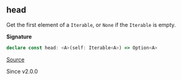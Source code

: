 ## head

Get the first element of a `Iterable`, or `None` if the `Iterable` is empty.

**Signature**

```ts
declare const head: <A>(self: Iterable<A>) => Option<A>
```

[Source](https://github.com/Effect-TS/effect/tree/main/packages/effect/src/Iterable.ts#L278)

Since v2.0.0